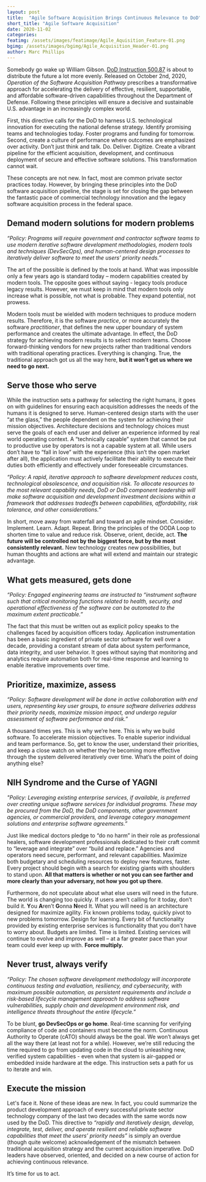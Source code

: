 ```yaml
---
layout: post
title:  "Agile Software Acquisition Brings Continuous Relevance to DoD"
short_title: "Agile Software Acquisition"
date: 2020-11-02
categories:
featimg: /assets/images/featimage/Agile_Aquisition_Feature-01.png
bgimg: /assets/images/bgimg/Agile_Acquisition_Header-01.png
author: Marc Phillips
---
```


Somebody go wake up William Gibson. [DoD Instruction 500.87](https://www.esd.whs.mil/Portals/54/Documents/DD/issuances/dodi/500087p.PDF?ver=virAfQj4v_LgN1JxpB_dpA%3d%3d) is about to distribute the future a lot more evenly. Released on October 2nd, 2020, *Operation of the Software Acquisition Pathway* prescribes a transformative approach for accelerating the delivery of effective, resilient, supportable, and affordable software-driven capabilities throughout the Department of Defense. Following these principles will ensure a decisive and sustainable U.S. advantage in an increasingly complex world.

First, this directive calls for the DoD to harness U.S. technological innovation for executing the national defense strategy. Identify promising teams and technologies today. Foster programs and funding for tomorrow. Second, create a culture of performance where outcomes are emphasized over activity. Don’t just think and talk. Do. Deliver. Digitize. Create a vibrant pipeline for the efficient acquisition, development, and continuous deployment of secure and effective software solutions. This transformation cannot wait.

These concepts are not new. In fact, most are common private sector practices today. However, by bringing these principles into the DoD software acquisition pipeline, the stage is set for closing the gap between the fantastic pace of commercial technology innovation and the legacy software acquisition process in the federal space.

## Demand modern solutions for modern problems

*“Policy: Programs will require government and contractor software teams to use modern iterative software development methodologies, modern tools and techniques (DevSecOps), and human-centered design processes to iteratively deliver software to meet the users’ priority needs.”* 

The art of the possible is defined by the tools at hand. What was impossible only a few years ago is standard today – modern capabilities created by modern tools. The opposite goes without saying - legacy tools produce legacy results. However, we must keep in mind that modern tools only increase what is possible, not what is probable. They expand potential, not prowess.  

Modern tools must be wielded with modern techniques to produce modern results. Therefore, it is the software *practice*, or more accurately the software *practitioner*, that defines the new upper boundary of system performance and creates the ultimate advantage. In effect, the DoD strategy for achieving modern results is to select modern teams. Choose forward-thinking vendors for new projects rather than traditional vendors with traditional operating practices. Everything is changing. True, the traditional approach got us all the way here, **but it won’t get us where we need to go next.**

## Serve those who serve

While the instruction sets a pathway for selecting the right humans, it goes on with guidelines for ensuring each acquisition addresses the needs of the humans it is designed to serve. Human-centered design starts with the user “at the glass,” the people dependent on the system for achieving their mission objectives. Architecture decisions and technology choices must serve the goals of each end user and deliver an experience informed by real world operating context. A “technically capable” system that cannot be put to productive use by operators is not a capable system at all. While users don’t have to “fall in love” with the experience (this isn’t the open market after all), the application must actively facilitate their ability to execute their duties both efficiently and effectively under foreseeable circumstances.

*“Policy: A rapid, iterative approach to software development reduces costs, technological obsolescence, and acquisition risk. To allocate resources to the most relevant capability needs, DoD or DoD component leadership will make software acquisition and development investment decisions within a framework that addresses tradeoffs between capabilities, affordability, risk tolerance, and other considerations.”* 

In short, move away from waterfall and toward an agile mindset. Consider. Implement. Learn. Adapt. Repeat. Bring the principles of the OODA Loop to shorten time to value and reduce risk. Observe, orient, decide, act. **The future will be controlled not by the biggest force, but by the most consistently relevant.** New technology creates new possibilities, but human thoughts and actions are what will extend and maintain our strategic advantage.

## What gets measured, gets done

*“Policy: Engaged engineering teams are instructed to “instrument software such that critical monitoring functions related to health, security, and operational effectiveness of the software can be automated to the maximum extent practicable.”*

The fact that this must be written out as explicit policy speaks to the challenges faced by acquisition officers today. Application instrumentation has been a basic ingredient of private sector software for well over a decade, providing a constant stream of data about system performance, data integrity, and user behavior. It goes without saying that monitoring and analytics require automation both for real-time response and learning to enable iterative improvements over time.

## Prioritize, maximize, assess

*“Policy: Software development will be done in active collaboration with end users, representing key user groups, to ensure software deliveries address their priority needs, maximize mission impact, and undergo regular assessment of software performance and risk.”* 

A thousand times yes. This is why we’re here. This is why we build software. To accelerate mission objectives. To enable superior individual and team performance. So, get to know the user, understand their priorities, and keep a close watch on whether they’re becoming more effective through the system delivered iteratively over time. What’s the point of doing anything else?

## NIH Syndrome and the Curse of YAGNI

*"Policy: Leveraging existing enterprise services, if available, is preferred over creating unique software services for individual programs. These may be procured from the DoD, the DoD components, other government agencies, or commercial providers, and leverage category management solutions and enterprise software agreements.”* 

Just like medical doctors pledge to “do no harm” in their role as professional healers, software development professionals dedicated to their craft commit to “leverage and integrate” over “build and replace.” Agencies and operators need secure, performant, and relevant capabilities. Maximize both budgetary and scheduling resources to deploy new features, faster. Every project should begin with a search for existing giants with shoulders to stand upon. **All that matters is whether or not you can see farther and more clearly than your adversary, not how you got up there**.

Furthermore, do not speculate about what else users will need in the future. The world is changing too quickly. If users aren’t calling for it today, don’t build it. **Y**ou **A**ren’t **G**onna **N**eed It. What you will need is an architecture designed for maximize agility. Fix known problems today, quickly pivot to new problems tomorrow. Design for learning. Every bit of functionality provided by existing enterprise services is functionality that you don’t have to worry about. Budgets are limited. Time is limited. Existing services will continue to evolve and improve as well – at a far greater pace than your team could ever keep up with. **Force multiply.**

## Never trust, always verify

*“Policy: The chosen software development methodology will incorporate continuous testing and evaluation, resiliency, and cybersecurity, with maximum possible automation, as persistent requirements and include a risk-based lifecycle management approach to address software vulnerabilities, supply chain and development environment risk, and intelligence threats throughout the entire lifecycle.”* 

To be blunt, **go DevSecOps or go home**. Real-time scanning for verifying compliance of code and containers must become the norm. Continuous Authority to Operate (cATO) should always be the goal. We won’t always get all the way there (at least not for a while). However, we’re still reducing the time required to go from updating code in the cloud to unleashing new, verified system capabilities - even when that system is air-gapped or embedded inside hardware at the edge. This instruction sets a path for us to iterate and win.

## Execute the mission

Let's face it. None of these ideas are new. In fact, you could summarize the product development approach of every successful private sector technology company of the last two decades with the same words now used by the DoD. This directive to *“rapidly and iteratively design, develop, integrate, test, deliver, and operate resilient and reliable software capabilities that meet the users’ priority needs”* is simply an overdue (though quite welcome) acknowledgement of the mismatch between traditional acquisition strategy and the current acquisition imperative. DoD leaders have observed, oriented, and decided on a new course of action for achieving continuous relevance.  

It’s time for us to act.

